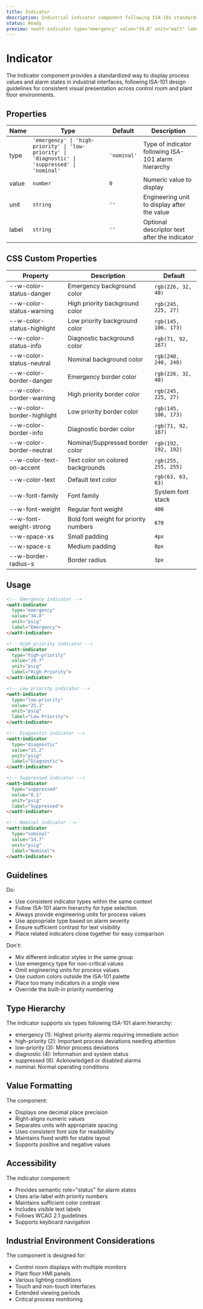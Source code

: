 ```yaml
---
title: Indicator
description: Industrial indicator component following ISA-101 standards for displaying process values and alarm states in control room and plant floor environments.
status: Ready
preview: <watt-indicator type="emergency" value="34.8" unit="watt" label="Label"></watt-indicator>
---
```


# Indicator
The Indicator component provides a standardized way to display process values and alarm states in industrial interfaces, following ISA-101 design guidelines for consistent visual presentation across control room and plant floor environments.

## Properties
| Name | Type | Default | Description |
|------|------|---------|-------------|
| type | `'emergency' \| 'high-priority' \| 'low-priority' \| 'diagnostic' \| 'suppressed' \| 'nominal'` | `'nominal'` | Type of indicator following ISA-101 alarm hierarchy |
| value | `number` | `0` | Numeric value to display |
| unit | `string` | `''` | Engineering unit to display after the value |
| label | `string` | `''` | Optional descriptor text after the indicator |

## CSS Custom Properties
| Property | Description | Default |
|----------|-------------|---------|
| --w-color-status-danger | Emergency background color | `rgb(226, 32, 40)` |
| --w-color-status-warning | High priority background color | `rgb(245, 225, 27)` |
| --w-color-status-highlight | Low priority background color | `rgb(145, 106, 173)` |
| --w-color-status-info | Diagnostic background color | `rgb(71, 92, 167)` |
| --w-color-status-neutral | Nominal background color | `rgb(240, 240, 240)` |
| --w-color-border-danger | Emergency border color | `rgb(226, 32, 40)` |
| --w-color-border-warning | High priority border color | `rgb(245, 225, 27)` |
| --w-color-border-highlight | Low priority border color | `rgb(145, 106, 173)` |
| --w-color-border-info | Diagnostic border color | `rgb(71, 92, 167)` |
| --w-color-border-neutral | Nominal/Suppressed border color | `rgb(192, 192, 192)` |
| --w-color-text-on-accent | Text color on colored backgrounds | `rgb(255, 255, 255)` |
| --w-color-text | Default text color | `rgb(63, 63, 63)` |
| --w-font-family | Font family | System font stack |
| --w-font-weight | Regular font weight | `400` |
| --w-font-weight-strong | Bold font weight for priority numbers | `670` |
| --w-space-xs | Small padding | `4px` |
| --w-space-s | Medium padding | `8px` |
| --w-border-radius-s | Border radius | `3px` |

## Usage
```html
<!-- Emergency indicator -->
<watt-indicator 
  type="emergency"
  value="34.8"
  unit="psig"
  label="Emergency">
</watt-indicator>

<!-- High priority indicator -->
<watt-indicator 
  type="high-priority"
  value="29.7"
  unit="psig"
  label="High Priority">
</watt-indicator>

<!-- Low priority indicator -->
<watt-indicator 
  type="low-priority"
  value="25.1"
  unit="psig"
  label="Low Priority">
</watt-indicator>

<!-- Diagnostic indicator -->
<watt-indicator 
  type="diagnostic"
  value="15.2"
  unit="psig"
  label="Diagnostic">
</watt-indicator>

<!-- Suppressed indicator -->
<watt-indicator 
  type="suppressed"
  value="0.1"
  unit="psig"
  label="Suppressed">
</watt-indicator>

<!-- Nominal indicator -->
<watt-indicator 
  type="nominal"
  value="14.7"
  unit="psig"
  label="Nominal">
</watt-indicator>
```

## Guidelines

Do:
- Use consistent indicator types within the same context
- Follow ISA-101 alarm hierarchy for type selection
- Always provide engineering units for process values
- Use appropriate type based on alarm severity
- Ensure sufficient contrast for text visibility
- Place related indicators close together for easy comparison

Don't:
- Mix different indicator styles in the same group
- Use emergency type for non-critical values
- Omit engineering units for process values
- Use custom colors outside the ISA-101 palette
- Place too many indicators in a single view
- Override the built-in priority numbering

## Type Hierarchy

The indicator supports six types following ISA-101 alarm hierarchy:

- emergency (1): Highest priority alarms requiring immediate action
- high-priority (2): Important process deviations needing attention
- low-priority (3): Minor process deviations 
- diagnostic (4): Information and system status
- suppressed (8): Acknowledged or disabled alarms
- nominal: Normal operating conditions

## Value Formatting

The component:
- Displays one decimal place precision
- Right-aligns numeric values
- Separates units with appropriate spacing
- Uses consistent font size for readability
- Maintains fixed width for stable layout
- Supports positive and negative values

## Accessibility

The indicator component:
- Provides semantic role="status" for alarm states
- Uses aria-label with priority numbers
- Maintains sufficient color contrast
- Includes visible text labels
- Follows WCAG 2.1 guidelines
- Supports keyboard navigation

## Industrial Environment Considerations

The component is designed for:
- Control room displays with multiple monitors
- Plant floor HMI panels
- Various lighting conditions
- Touch and non-touch interfaces
- Extended viewing periods
- Critical process monitoring